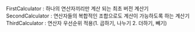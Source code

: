 FirstCalculator : 하나의 연산자끼리만 계산 되는 최초 버전 계산기
SecondCalculator : 연산자들의 복합적인 조합으로도 계산이 가능하도록 하는 계산기
ThirdCalculator : 연산자 우선순위 적용(1. 곱하기, 나누기 2. 더하기, 빼기)